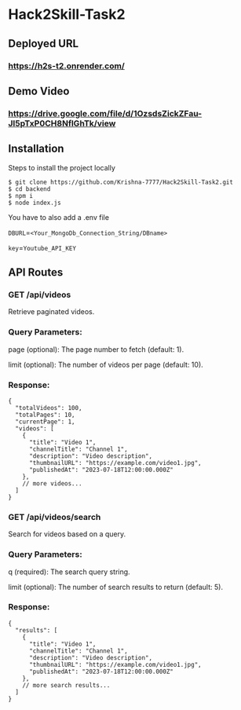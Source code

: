 # Hack2Skill-Task2

## Deployed URL
### https://h2s-t2.onrender.com/

## Demo Video
### https://drive.google.com/file/d/1OzsdsZickZFau-Jl5pTxP0CH8NflGhTk/view

## Installation

Steps to install the project locally

```
$ git clone https://github.com/Krishna-7777/Hack2Skill-Task2.git
$ cd backend
$ npm i
$ node index.js
```

You have to also add a .env file

`DBURL`=`<Your_MongoDb_Connection_String/DBname>`

`key`=`Youtube_API_KEY`

## API Routes

### GET /api/videos
Retrieve paginated videos.

### Query Parameters:

 page (optional): The page number to fetch (default: 1).

 limit (optional): The number of videos per page (default: 10).

### Response:

```
{
  "totalVideos": 100,
  "totalPages": 10,
  "currentPage": 1,
  "videos": [
    {
      "title": "Video 1",
      "channelTitle": "Channel 1",
      "description": "Video description",
      "thumbnailURL": "https://example.com/video1.jpg",
      "publishedAt": "2023-07-18T12:00:00.000Z"
    },
    // more videos...
  ]
}
```

### GET /api/videos/search
Search for videos based on a query.

### Query Parameters:

q (required): The search query string.

limit (optional): The number of search results to return (default: 5).

### Response:

```
{
  "results": [
    {
      "title": "Video 1",
      "channelTitle": "Channel 1",
      "description": "Video description",
      "thumbnailURL": "https://example.com/video1.jpg",
      "publishedAt": "2023-07-18T12:00:00.000Z"
    },
    // more search results...
  ]
}
```
